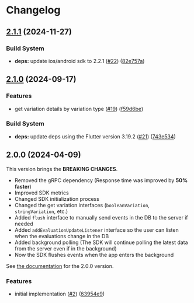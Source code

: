 # Changelog

## [2.1.1](https://github.com/bucketeer-io/flutter-client-sdk/compare/v2.1.0...v2.1.1) (2024-11-27)


### Build System

* **deps:** update ios/android sdk to 2.2.1 ([#22](https://github.com/bucketeer-io/flutter-client-sdk/issues/22)) ([82e757a](https://github.com/bucketeer-io/flutter-client-sdk/commit/82e757a5b9902af9909723dc3c13ea9c299940bb))

## [2.1.0](https://github.com/bucketeer-io/flutter-client-sdk/compare/2.0.0...v2.1.0) (2024-09-17)


### Features

* get variation details by variation type ([#19](https://github.com/bucketeer-io/flutter-client-sdk/issues/19)) ([f59d6be](https://github.com/bucketeer-io/flutter-client-sdk/commit/f59d6be91e14d7752fd17538738f7a77f87a0494))


### Build System

* **deps:** update deps using the Flutter version 3.19.2 ([#21](https://github.com/bucketeer-io/flutter-client-sdk/issues/21)) ([743e534](https://github.com/bucketeer-io/flutter-client-sdk/commit/743e534a9bace488dda65e9647281097d8087115))

## 2.0.0 (2024-04-09)

This version brings the **BREAKING CHANGES**.

- Removed the gRPC dependency (Response time was improved by **50% faster**)
- Improved SDK metrics
- Changed SDK initialization process
- Changed the get variation interfaces (`booleanVariation`, `stringVariation`, etc.)
- Added `flush` interface to manually send events in the DB to the server if needed
- Added `addEvaluationUpdateListener` interface so the user can listen when the evaluations change in the DB
- Added background polling (The SDK will continue polling the latest data from the server even if in the background)
- Now the SDK flushes events when the app enters the background

See [the documentation](https://docs.bucketeer.io/sdk/client-side/flutter) for the 2.0.0 version.

### Features

* initial implementation ([#2](https://github.com/bucketeer-io/flutter-client-sdk/issues/2)) ([63954e9](https://github.com/bucketeer-io/flutter-client-sdk/commit/63954e9584c1c929258541b3f63e781df0440ff5))
